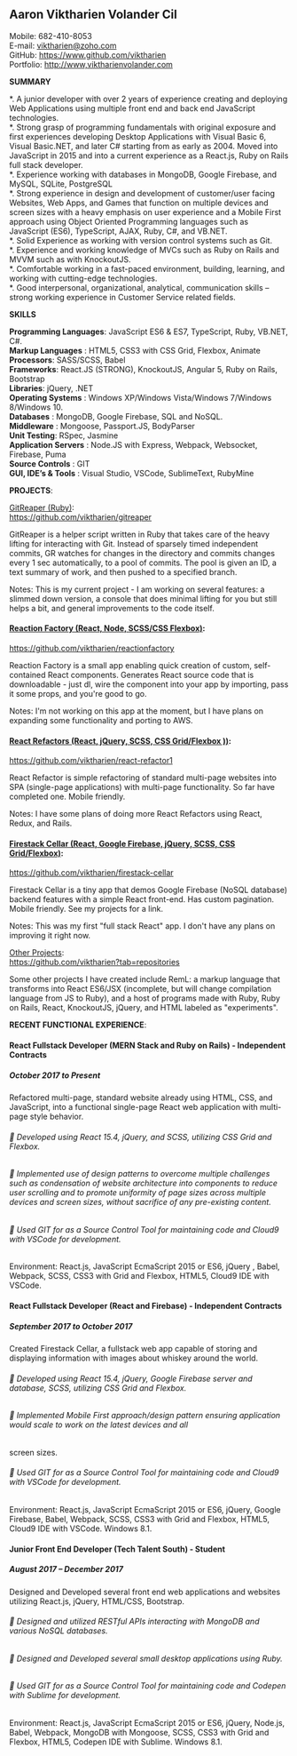 ## Aaron Viktharien Volander Cil

Mobile: 682-410-8053  
E-mail: <viktharien@zoho.com>  
GitHub: <https://www.github.com/viktharien>  
Portfolio: <http://www,viktharienvolander.com>  

__SUMMARY__

*. A junior developer with over 2 years of experience creating and deploying Web Applications using multiple front end and
back end JavaScript technologies.  
*. Strong grasp of programming fundamentals with original exposure and first experiences developing Desktop Applications
with Visual Basic 6, Visual Basic.NET, and later C# starting from as early as 2004. Moved into JavaScript in 2015 and into a
current experience as a React.js, Ruby on Rails full stack developer.  
*. Experience working with databases in MongoDB, Google Firebase, and MySQL, SQLite, PostgreSQL  
*. Strong experience in design and development of customer/user facing Websites, Web Apps, and Games that function on
multiple devices and screen sizes with a heavy emphasis on user experience and a Mobile First approach using Object Oriented
Programming languages such as JavaScript (ES6), TypeScript, AJAX, Ruby, C#, and VB.NET.  
*. Solid Experience as working with version control systems such as Git.  
*. Experience and working knowledge of MVCs such as Ruby on Rails and MVVM such as with KnockoutJS.  
*. Comfortable working in a fast-paced environment, building, learning, and working with cutting-edge technologies.  
*. Good interpersonal, organizational, analytical, communication skills – strong working experience in Customer Service
related fields.

__SKILLS__

**Programming Languages**: JavaScript ES6 & ES7, TypeScript, Ruby, VB.NET, C#.  
**Markup Languages** : HTML5, CSS3 with CSS Grid, Flexbox, Animate  
**Processors**: SASS/SCSS, Babel  
**Frameworks**: React.JS (STRONG), KnockoutJS, Angular 5, Ruby on Rails, Bootstrap  
**Libraries**: jQuery, .NET  
**Operating Systems** : Windows XP/Windows Vista/Windows 7/Windows 8/Windows 10.  
**Databases** : MongoDB, Google Firebase, SQL and NoSQL.  
**Middleware** : Mongoose, Passport.JS, BodyParser  
**Unit Testing**: RSpec, Jasmine  
**Application Servers** : Node.JS with Express, Webpack, Websocket, Firebase, Puma  
**Source Controls** : GIT  
**GUI, IDE’s & Tools** : Visual Studio, VSCode, SublimeText, RubyMine  

__PROJECTS__:

[GitReaper (Ruby)](https://github.com/viktharien/gitreaper):  
<https://github.com/viktharien/gitreaper>

GitReaper is a helper script written in Ruby that takes care of the heavy lifting for interacting with Git. Instead of sparsely timed independent commits, GR watches for changes in the directory and commits changes every 1 sec automatically, to a pool of commits. The pool is given an ID, a text summary of work, and then pushed to a specified branch.

Notes: This is my current project - I am working on several features: a slimmed down version, a console that does minimal lifting for you but still helps a bit, and general improvements to the code itself.

#### [Reaction Factory (React, Node, SCSS/CSS Flexbox)](https://github.com/viktharien/reactionfactory):  
<https://github.com/viktharien/reactionfactory>

Reaction Factory is a small app enabling quick creation of custom, self-contained React components. Generates React source code that is downloadable - just dl, wire the component into your app by importing, pass it some props, and you're good to go.

Notes: I'm not working on this app at the moment, but I have plans on expanding some functionality and porting to AWS.

#### [React Refactors (React, jQuery, SCSS, CSS Grid/Flexbox ))](https://github.com/viktharien/react-refactor1):  
<https://github.com/viktharien/react-refactor1>

React Refactor is simple refactoring of standard multi-page websites into SPA (single-page applications) with multi-page functionality. So far have completed one. Mobile friendly.

Notes: I have some plans of doing more React Refactors using React, Redux, and Rails.

#### [Firestack Cellar (React, Google Firebase, jQuery, SCSS, CSS Grid/Flexbox)](https://github.com/viktharien/firestack-cellar):  
<https://github.com/viktharien/firestack-cellar>

Firestack Cellar is a tiny app that demos Google Firebase (NoSQL database) backend features with a simple React front-end. Has custom pagination. Mobile friendly. See my projects for a link.

Notes: This was my first "full stack React" app. I don't have any plans on improving it right now.

[Other Projects](https://github.com/viktharien?tab=repositories):  
<https://github.com/viktharien?tab=repositories>

Some other projects I have created include RemL: a markup language that transforms into React ES6/JSX (incomplete, but will change compilation language from JS to Ruby), and a host of programs made with Ruby, Ruby on Rails, React, KnockoutJS, jQuery, and HTML labeled as "experiments".


__RECENT FUNCTIONAL EXPERIENCE__:

#### React Fullstack Developer (MERN Stack and Ruby on Rails) - Independent Contracts
##### October 2017 to Present

Refactored multi-page, standard website already using HTML, CSS, and JavaScript, into a functional single-page React web
application with multi-page style behavior.  
######  Developed using React 15.4, jQuery, and SCSS, utilizing CSS Grid and Flexbox.  
######  Implemented use of design patterns to overcome multiple challenges such as condensation of website architecture into components to reduce user scrolling and to promote uniformity of page sizes across multiple devices and screen sizes, without sacrifice of any pre-existing content.  
######  Used GIT for as a Source Control Tool for maintaining code and Cloud9 with VSCode for development.

Environment: React.js, JavaScript EcmaScript 2015 or ES6, jQuery , Babel, Webpack, SCSS, CSS3 with Grid and Flexbox,
HTML5, Cloud9 IDE with VSCode.

#### React Fullstack Developer (React and Firebase) - Independent Contracts
##### September 2017 to October 2017

Created Firestack Cellar, a fullstack web app capable of storing and displaying information with images about whiskey around
the world.  
######  Developed using React 15.4, jQuery, Google Firebase server and database, SCSS, utilizing CSS Grid and Flexbox.  
######  Implemented Mobile First approach/design pattern ensuring application would scale to work on the latest devices and all
screen sizes.  
######  Used GIT for as a Source Control Tool for maintaining code and Cloud9 with VSCode for development.

Environment: React.js, JavaScript EcmaScript 2015 or ES6, jQuery, Google Firebase, Babel, Webpack, SCSS, CSS3 with Grid and
Flexbox, HTML5, Cloud9 IDE with VSCode. Windows 8.1.

#### Junior Front End Developer (Tech Talent South) - Student
##### August 2017 – December 2017

Designed and Developed several front end web applications and websites utilizing React.js, jQuery, HTML/CSS, Bootstrap.  
######  Designed and utilized RESTful APIs interacting with MongoDB and various NoSQL databases.  
######  Designed and Developed several small desktop applications using Ruby.  
######  Used GIT for as a Source Control Tool for maintaining code and Codepen with Sublime for development.

Environment: React.js, JavaScript EcmaScript 2015 or ES6, jQuery, Node.js, Babel, Webpack, MongoDB with Mongoose, SCSS,
CSS3 with Grid and Flexbox, HTML5, Codepen IDE with Sublime. Windows 8.1.